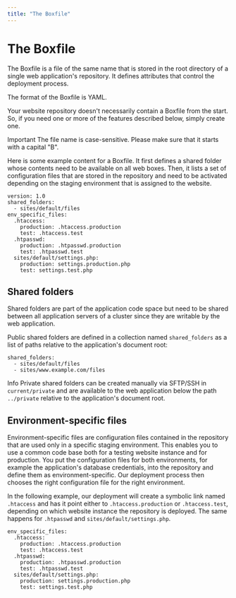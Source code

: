 ```yaml
---
title: "The Boxfile"
---
```


# The Boxfile

The Boxfile is a file of the same name that is stored in the root directory of a single web application's repository. It defines attributes that control the deployment process.

The format of the Boxfile is YAML.

Your website repository doesn't necessarily contain a Boxfile from the start. So, if you need one or more of the features described below, simply create one.

<span class="label label-important">Important</span> The file name is case-sensitive. Please make sure that it starts with a capital "B".

Here is some example content for a Boxfile. It first defines a shared folder whose contents need to be available on all web boxes. Then, it lists a set of configuration files that are stored in the repository and need to be activated depending on the staging environment that is assigned to the website.

    version: 1.0
    shared_folders:
      - sites/default/files
    env_specific_files:
      .htaccess:
        production: .htaccess.production
        test: .htaccess.test
      .htpasswd:
        production: .htpasswd.production
        test: .htpasswd.test
      sites/default/settings.php:
        production: settings.production.php
        test: settings.test.php


## Shared folders

Shared folders are part of the application code space but need to be shared between all application servers of a cluster since they are writable by the web application.

Public shared folders are defined in a collection named `shared_folders` as a list of paths relative to the application's document root:

    shared_folders:
      - sites/default/files
      - sites/www.example.com/files

<span class="label label-info">Info</span> Private shared folders can be created manually via SFTP/SSH in `current/private` and are available to the web application below the path `../private` relative to the application's document root.


## Environment-specific files

Environment-specific files are configuration files contained in the repository that are used only in a specific staging environment. This enables you to use a common code base both for a testing website instance and for production. You put the configuration files for both environments, for example the application's database credentials, into the repository and define them as environment-specific. Our deployment process then chooses the right configuration file for the right environment.

In the following example, our deployment will create a symbolic link named `.htaccess` and has it point either to `.htaccess.production` or `.htaccess.test`, depending on which website instance the repository is deployed. The same happens for `.htpasswd` and `sites/default/settings.php`.

    env_specific_files:
      .htaccess:
        production: .htaccess.production
        test: .htaccess.test
      .htpasswd:
        production: .htpasswd.production
        test: .htpasswd.test
      sites/default/settings.php:
        production: settings.production.php
        test: settings.test.php
